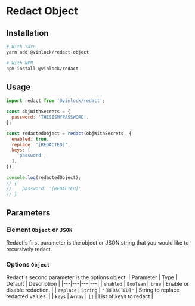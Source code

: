 # Redact Object

## Installation
```bash
# With Yarn
yarn add @vinlock/redact-object

# With NPM 
npm install @vinlock/redact
```

## Usage
```js
import redact from '@vinlock/redact';

const objWithSecrets = {
  password: 'THISISMYPASSWORD',
};

const redactedObject = redact(objWithSecrets, {
  enabled: true,
  replace: '[REDACTED]',
  keys: [
    'password',
  ],
});

console.log(redactedObject);
// {
//    password: '[REDACTED]'
// }
```

## Parameters

### Element `Object` or `JSON`
Redact's first parameter is the object or JSON string that you would like to recursively redact.

### Options `Object`
Redact's second parameter is the options object.
| Parameter  | Type | Default | Description |
|---|---|---|---|
| `enabled`  | `Boolean` | `true` | Enable or disable redaction. |
| `replace` | `String` | `"[REDACTED]"` | String to replace redacted values. |
| `keys` | `Array` | `[]` | List of keys to redact |

